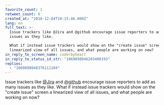 ```yaml
---
favorite_count: 1
retweet_count: 0
created_at: "2018-12-04T10:15:46.000Z"
lang: en
full_text: >-
  Issue trackers like @Jira and @github encourage issue reporters to add as many
  issues as they like.

  What if instead issue trackers would show on the "create issue" screen a
  linearized view of all issues, and what people are working on now?
in_reply_to_screen_name: coderbyheart
in_reply_to_status_id_str: "1069898046203400193"
replies:
  - "1069898048376111104"
---
```


Issue trackers like [@Jira](https://twitter.com/Jira) and
[@github](https://twitter.com/github) encourage issue reporters to add as many
issues as they like. What if instead issue trackers would show on the "create
issue" screen a linearized view of all issues, and what people are working on
now?
